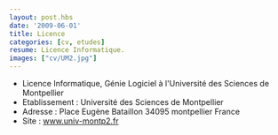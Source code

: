 ```yaml
---
layout: post.hbs
date: '2009-06-01'
title: Licence
categories: [cv, etudes]
resume: Licence Informatique.
images: ["cv/UM2.jpg"]
---
```

* Licence Informatique, Génie Logiciel à l'Université des Sciences de Montpellier
* Etablissement : Université des Sciences de Montpellier
* Adresse : Place Eugène Bataillon­ 34095­ montpellier­ France
* Site : <a href="http://www.univ-montp2.fr" target="_blank">www.univ-montp2.fr</a>